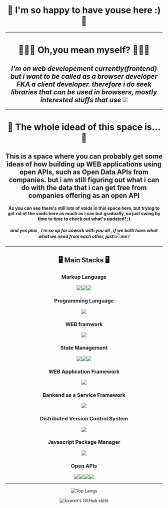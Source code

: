 <div align="center">

# **<center>🪩 I'm so happy to have youse here :) 🪩</center>**
***
# 👨🏻‍💻 Oh,you mean myself? 👨🏻‍💻
## *I'm on web developement currently(frontend) but i want to be called as a browser developer FKA a client developer. therefore i do seek libraries that can be used in browsers, mostly interested stuffs that use  <img src="https://img.shields.io/badge/WebGl-990000?style=flat-square&logo=webgl&logoColor=ffffff"/>*
***
# 🧠 The whole idead of this space is... 🧠
## This is a space where you can probably get some ideas of how building up WEB applications using open APIs, such as Open Data APIs from companies. but i am still figuring out what i can do with the data that i can get free from companies offering as an open API
#### As you can see there's still lots of voids in this space here, but trying to get rid of the voids here as much as i can but gradually, so just swing by time to time to check out what's updated! ;) 
##### and yes plus , i'm so up for cowork with you all , if we both have what what we need from each other, just <a href="mailto:kxwxn@icloud.com"><img src="https://img.shields.io/badge/email-FFE01B?style=flat-square&logo=minutemailer&logoColor=white&link=mailto:kxwxn@icloud.com"/></a> me ! 
***

## 🖥️ Main Stacks 🖥️
### Markup Language
<img src="https://img.shields.io/badge/HTML5-E34F26?style=flat-square&logo=html5&logoColor=000000"/><img src="https://img.shields.io/badge/Styled-Components-DB7093?style=flat-square&logo=StyledComponents&logoColor=DB7093"/><img src="https://img.shields.io/badge/CSSModules-000000?style=flat-square&logo=cssmodules&logoColor=fffff"/>
### Programming Language
<img src="https://img.shields.io/badge/JavaScript-F7DF1E?style=flat-square&logo=javascript&logoColor=000000"/>

### WEB framwork
<img src="https://img.shields.io/badge/React-61DAFB?style=flat-square&logo=react&logoColor=000000"/>

### State Management
<img src="https://img.shields.io/badge/🐻  Zustand-8A2BE2"/><img src="https://img.shields.io/badge/ReactQuery-FF4154?style=flat-square&logo=reactquery&logoColor=000000"/><img src="https://img.shields.io/badge/Recoil-3578E5?style=flat-square&logo=recoil&logoColor=000000"/>

### WEB Application Framework
<img src="https://img.shields.io/badge/Express-000000?style=flat-square&logo=express&logoColor=ffffff"/>

### Bankend as a Service Framework
<img src="https://img.shields.io/badge/Firebase-FFCA28?style=flat-square&logo=firebase&logoColor=000000"/>

### Distributed Version Control System
<img src="https://img.shields.io/badge/git-f05032?style=flat-square&logo=git&logoColor=000000"/>

### Javascript Package Manager
<img src="https://img.shields.io/badge/npm-CB3837?style=flat-square&logo=npm&logoColor=000000"/>

### Open APIs
<img src="https://img.shields.io/badge/p5.js-ED225D?style=flat-square&logo=p5.js&logoColor=ffffff"/><img src="https://img.shields.io/badge/Three.js-000000?style=flat-square&logo=three.js&logoColor=ffffff"/><img src="https://img.shields.io/badge/tensorflow-FF6F00?style=flat-square&logo=tensorflow&logoColor=000000"/><img src="https://img.shields.io/badge/Spotify-1DB954?style=flat-square&logo=spotify&logoColor=000000"/>
***
![Top Langs](https://github-readme-stats.vercel.app/api/top-langs/?username=kxwxn&layout=compact&theme=dark)

![kxwxn's GitHub stats](https://github-readme-stats.vercel.app/api?username=kxwxn&show_icons=true&theme=dark)
</div>
